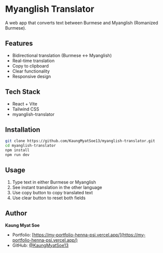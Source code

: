 # Myanglish Translator

A web app that converts text between Burmese and Myanglish (Romanized Burmese).

## Features

- Bidirectional translation (Burmese ↔ Myanglish)
- Real-time translation
- Copy to clipboard
- Clear functionality
- Responsive design

## Tech Stack

- React + Vite
- Tailwind CSS
- myanglish-translator

## Installation

```bash
git clone https://github.com/KaungMyatSoe13/myanglish-translator.git
cd myanglish-translator
npm install
npm run dev
```

## Usage

1. Type text in either Burmese or Myanglish
2. See instant translation in the other language
3. Use copy button to copy translated text
4. Use clear button to reset both fields

## Author

**Kaung Myat Soe**

- Portfolio: [https://my-portfolio-henna-psi.vercel.app/](https://my-portfolio-henna-psi.vercel.app/)
- GitHub: [@KaungMyatSoe13](https://github.com/KaungMyatSoe13)
